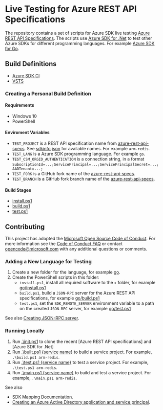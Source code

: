 # Live Testing for Azure REST API Specifications

The repository contains a set of scripts for Azure SDK live testing
[Azure REST API Specifications](https://github.com/Azure/azure-rest-api-specs).
The scripts use [Azure SDK for .Net](https://github.com/Azure/azure-sdk-for-net) to test other Azure SDKs for different programming languages. For example [Azure SDK for Go](https://github.com/Azure/azure-sdk-for-go).

## Build Definitions

- [Azure SDK CI](http://azuresdkci.cloudapp.net/job/azure-rest-api-specs-tests-all/)
- [VSTS](https://devdiv.visualstudio.com/NodeRepos/_build/index?definitionId=6392&_a=completed)

### Creating a Personal Build Definition

#### Requirements

- Windows 10
- PowerShell

#### Enviroment Variables

- `TEST_PROJECT` is a REST API specification name from [azure-rest-api-specs](https://github.com/Azure/azure-rest-api-specs). See [sdkinfo.json](sdkinfo.json) for available names. For example `arm-redis`.
- `TEST_LANG` is a Azure SDK programming language. For example `go`.
- `TEST_CSM_ORGID_AUTHENTICATION` is a connection string, in a format `SubscriptionId=...;ServicePrincipal=...;ServicePrincipalSecret=...;AADTenant=...;`
- `TEST_FORK` is a GitHub fork name of the [azure-rest-api-specs](https://github.com/Azure/azure-rest-api-specs).
- `TEST_BRANCH` is a GitHub fork branch name of the [azure-rest-api-specs](https://github.com/Azure/azure-rest-api-specs).

#### Build Stages

- [install.ps1](install.ps1)
- [build.ps1](build.ps1)
- [test.ps1](test.ps1)

## Contributing

This project has adopted the [Microsoft Open Source Code of Conduct](https://opensource.microsoft.com/codeofconduct/). For more information see the [Code of Conduct FAQ](https://opensource.microsoft.com/codeofconduct/faq/) or contact [opencode@microsoft.com](mailto:opencode@microsoft.com) with any additional questions or comments.

### Adding a New Language for Testing

1. Create a new folder for the language, for example [go](go).
1. Create the PowerShell scripts in this folder:
   - `install.ps1`, install all required software to the `x` folder, for example [go/install.ps1](go/install.ps1)
   - `build.ps1`, build a `JSON-RPC` server for the Azure REST API specifications, for example [go/build.ps1](go/build.ps1)
   - `test.ps1`, set the `SDK_REMOTE_SERVER` environment variable to a path on the created `JSON-RPC` server, for example [go/test.ps1](go/test.ps1)

See also [Creating JSON-RPC server](json-rpc-server.md).

### Running Locally

1. Run [.\init.ps1](init.ps1) to clone the recent [Azure REST API specifications] and [Azure SDK for .Net]
1. Run [.\built.ps1 {service name}](build.ps1) to build a service project. For example, `.\build.ps1 arm-redis`.
1. Run [.\test.ps1 {service name}](build.ps1) to test a service project. For example, `.\test.ps1 arm-redis`.
1. Run [.\main.ps1 {service name}](build.ps1) to build and test a service project. For example, `.\main.ps1 arm-redis`.

See also
- [SDK Mapping Documentation](sdkinfo.md).
- [Creating an Azure Active Directory application and service principal](https://docs.microsoft.com/en-us/azure/azure-resource-manager/resource-group-create-service-principal-portal).
